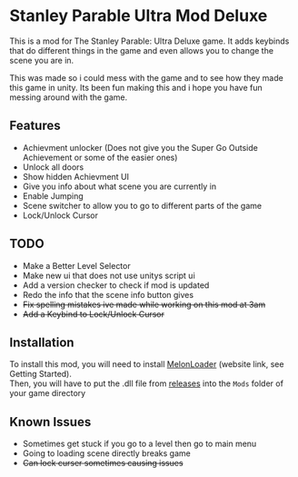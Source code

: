 # Stanley Parable Ultra Mod Deluxe

This is a mod for The Stanley Parable: Ultra Deluxe game.
It adds keybinds that do different things in the game and even allows you to change the scene you are in.

This was made so i could mess with the game and to see how they made this game in unity. 
Its been fun making this and i hope you have fun messing around with the game.

## Features
- Achievment unlocker (Does not give you the Super Go Outside Achievement or some of the easier ones)
- Unlock all doors
- Show hidden Achievment UI
- Give you info about what scene you are currently in
- Enable Jumping
- Scene switcher to allow you to go to different parts of the game
- Lock/Unlock Cursor

## TODO
- Make a Better Level Selector
- Make new ui that does not use unitys script ui
- Add a version checker to check if mod is updated
- Redo the info that the scene info button gives
- ~~Fix spelling mistakes ive made while working on this mod at 3am~~
- ~~Add a Keybind to Lock/Unlock Cursor~~

## Installation
To install this mod, you will need to install [MelonLoader](https://melonwiki.xyz/) (website link, see Getting Started).  
Then, you will have to put the .dll file from [releases](https://github.com/markthomas007/Stanley-Parable-Ultra-Mod-Delux/releases/) into the `Mods` folder of your game directory

## Known Issues
- Sometimes get stuck if you go to a level then go to main menu
- Going to loading scene directly breaks game
- ~~Can lock curser sometimes causing issues~~
